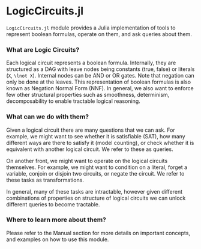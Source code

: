 # LogicCircuits.jl


`LogicCircuits.jl` module provides a Julia implementation of tools to represent boolean formulas, operate on them, and ask queries about them.    

### What are Logic Circuits?

Each logical circuit represents a boolean formula. Internally, they are structured as a DAG with leave nodes being constants (true, false) or literals (``X``, ``\lnot X``). Internal nodes can be AND or OR gates. Note that negation can only be done at the leaves. This representation of boolean formulas is also known as Negation Normal Form (NNF). In general, we also want to enforce few other structural properties such as smoothness, determinism, decomposability to enable tractable logical reasoning. 


### What can we do with them?

Given a logical circuit there are many questions that we can ask. For example, we might want to see whether it is satisfiable (SAT), how many different ways are there to satisfy it (model counting), or check whether it is equivalent with another logical circuit. We refer to these as queries.

On another front, we might want to operate on the logical circuits themselves. For example, we might want to condition on a literal, forget a variable, conjoin or disjoin two circuits, or negate the circuit. We refer to these tasks as transformations.

In general, many of these tasks are intractable, however given different combinations of  properties on structure of logical circuits we can unlock different queries to become tractable.


### Where to learn more about them?

Please refer to the Manual section for more details on important concepts, and examples on how to use this module.

